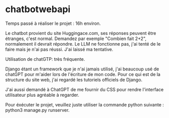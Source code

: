 # chatbotwebapi

Temps passé à réaliser le projet : 16h environ.

Le chatbot provient du site Huggingace.com, ses réponses peuvent être étranges, c'est normal.
Demandez par exemple "Combien fait 2+2", normalement il devrait répondre.
Le LLM ne fonctionne pas, j'ai tenté de le faire mais je n'ai pas réussi. J'ai laissé ma tentative.

Utilisation de chatGTP: très fréquente.

Django étant un framework que je n'ai jamais utilisé, j'ai beaucoup usé de chatGPT pour m'aider
lors de l'écriture de mon code. Pour ce qui est de la structure du site web, 
j'ai regardé les tutoriels officiels de Django. 

J'ai aussi demandé à ChatGPT de me fournir du CSS pour rendre l'interface utilisateur plus agréable à regarder.

Pour éxécuter le projet, veuillez juste utiliser la commande python suivante : python3 manage.py runserver.
